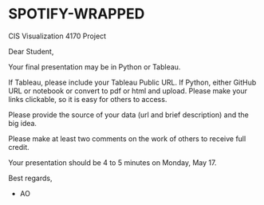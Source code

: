 # SPOTIFY-WRAPPED
CIS Visualization 4170 Project 

Dear Student,

Your final presentation may be in Python or Tableau.

If Tableau, please include your Tableau Public URL.  If Python, either GitHub URL or notebook or convert to pdf or html and upload.  Please make your links clickable, so it is easy for others to access.

Please provide the source of your data (url and brief description) and the big idea.  

Please make at least two comments on the work of others to receive full credit.  

Your presentation should be 4 to 5 minutes on Monday, May 17.

Best regards,

- AO
